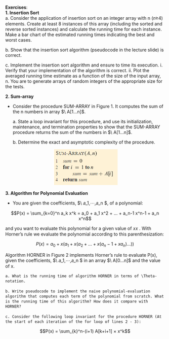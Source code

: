 **Exercises**:  
**1. Insertion Sort**  
  a. Consider the application of insertion sort on an integer array with n (𝑛≥4) elements. Create at least 8 instances of this array (including the sorted and reverse sorted instances) and calculate the running time for each instance. Make a bar chart of the estimated running times indicating the best and worst cases.

  b. Show that the insertion sort algorithm (pseudocode in the lecture slide) is correct.

  c. Implement the insertion sort algorithm and ensure to time its execution.
    i. Verify that your implementation of the algorithm is correct.
    ii. Plot the averaged running time estimate as a function of the size of the input array, n. You are to generate arrays of random integers of the appropriate size for the tests. 

**2. Sum-array**
  - Consider the procedure SUM-ARRAY in Figure 1. It computes the sum of the n numbers in array $\ A[1…n]\$.

    a. State a loop invariant for this procedure, and use its initialization, maintenance, and termination properties to show that the SUM-ARRAY procedure returns the sum of the numbers in $\ A[1…n]\$.

    b. Determine the exact and asymptotic complexity of the procedure.

<p align="center">
  <img src="image.png" alt="Figure 1: The SUM-ARRAY algorithm" />
</p>

 
**3. Algorithm for Polynomial Evaluation**
  - You are given the coefficients, $\ 𝑎_1,⋯,𝑎_n \$, of a polynomial:

  $$P(x) = \sum_{k=0}^n a_k x^k = a_0 + a_1 x^2 + ... + a_n-1 x^n-1 + a_n x^n$$

  and you want to evaluate this polynomial for a given value of 𝑥𝑥 . With Horner’s rule we evaluate the polynomial according to this parenthesization:

  $$P(x) = a_0 + x (a_1 + x (a_2 + ... + x (a_n-1 + x a_n) ... ))$$

  Algorithm HORNER in Figure 2 implements Horner’s rule to evaluate P(x), given the coefficients, $\ 𝑎_1,⋯,𝑎_n \$ in an array $\ A[0…n]\$ and the value of x.

    a. What is the running time of algorithm HORNER in terms of \Theta-notation.

    b. Write pseudocode to implement the naive polynomial-evaluation algorithm that computes each term of the polynomial from scratch. What is the running time of this algorithm? How does it compare with HORNER?

    c. Consider the following loop invariant for the procedure HORNER (At the start of each iteration of the for loop of lines 2 - 3):

  $$P(x) = \sum_{k}^n-(i+1) A[k+i+1] × x^k$$
